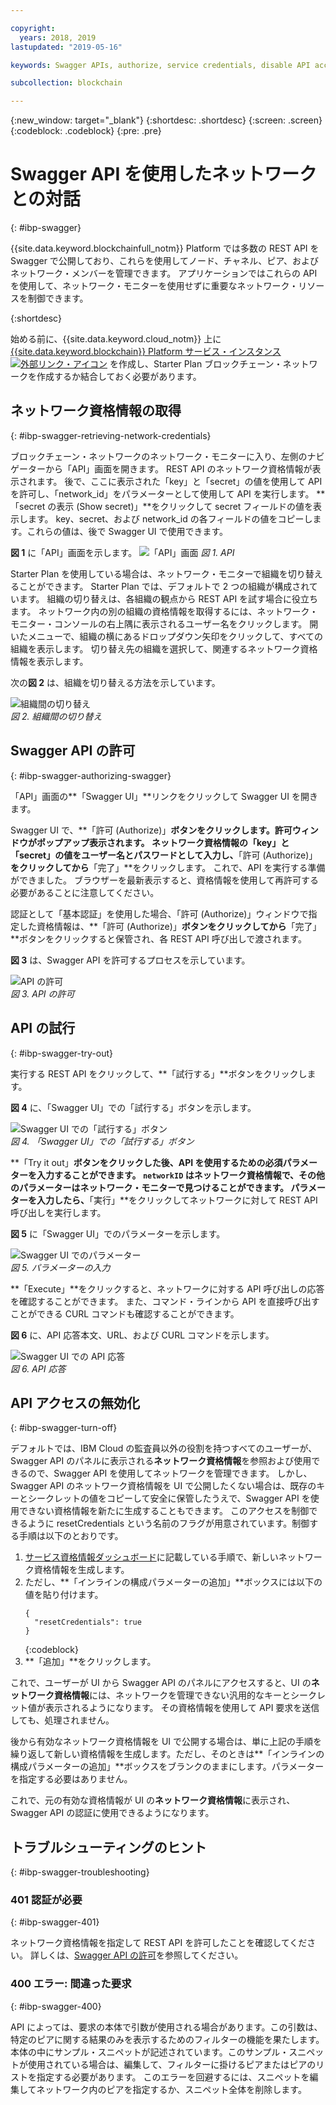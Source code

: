 ```yaml
---

copyright:
  years: 2018, 2019
lastupdated: "2019-05-16"

keywords: Swagger APIs, authorize, service credentials, disable API access, IBM Cloud

subcollection: blockchain

---
```


{:new_window: target="_blank"}
{:shortdesc: .shortdesc}
{:screen: .screen}
{:codeblock: .codeblock}
{:pre: .pre}

# Swagger API を使用したネットワークとの対話
{: #ibp-swagger}

{{site.data.keyword.blockchainfull_notm}} Platform では多数の REST API を Swagger で公開しており、これらを使用してノード、チャネル、ピア、およびネットワーク・メンバーを管理できます。 アプリケーションではこれらの API を使用して、ネットワーク・モニターを使用せずに重要なネットワーク・リソースを制御できます。

{:shortdesc}

始める前に、{{site.data.keyword.cloud_notm}} 上に [{{site.data.keyword.blockchain}} Platform サービス・インスタンス ![外部リンク・アイコン](../images/external_link.svg "外部リンク・アイコン")](https://cloud.ibm.com/catalog/services/ibm-blockchain-5-prod) を作成し、Starter Plan <!--or Enterprise Plan -->ブロックチェーン・ネットワークを作成するか結合しておく必要があります。


## ネットワーク資格情報の取得
{: #ibp-swagger-retrieving-network-credentials}

ブロックチェーン・ネットワークのネットワーク・モニターに入り、左側のナビゲーターから「API」画面を開きます。 REST API のネットワーク資格情報が表示されます。 後で、ここに表示された「key」と「secret」の値を使用して API を許可し、「network_id」をパラメーターとして使用して API を実行します。 **「secret の表示 (Show secret)」**をクリックして secret フィールドの値を表示します。 key、secret、および network_id の各フィールドの値をコピーします。これらの値は、後で Swagger UI で使用できます。

**図 1** に「API」画面を示します。
![「API」画面](../images/API_screen_starter.png "「API」画面")
*図 1. API*

Starter Plan を使用している場合は、ネットワーク・モニターで組織を切り替えることができます。 Starter Plan では、デフォルトで 2 つの組織が構成されています。 組織の切り替えは、各組織の観点から REST API を試す場合に役立ちます。 ネットワーク内の別の組織の資格情報を取得するには、ネットワーク・モニター・コンソールの右上隅に表示されるユーザー名をクリックします。 開いたメニューで、組織の横にあるドロップダウン矢印をクリックして、すべての組織を表示します。 切り替え先の組織を選択して、関連するネットワーク資格情報を表示します。

次の**図 2** は、組織を切り替える方法を示しています。

![組織間の切り替え](../images/switch_orgs_starter.gif "組織間の切り替え")  
*図 2. 組織間の切り替え*


## Swagger API の許可
{: #ibp-swagger-authorizing-swagger}

「API」画面の**「Swagger UI」**リンクをクリックして Swagger UI を開きます。  

Swagger UI で、**「許可 (Authorize)」**ボタンをクリックします。許可ウィンドウがポップアップ表示されます。 ネットワーク資格情報の「key」と「secret」の値をユーザー名とパスワードとして入力し、**「許可 (Authorize)」**をクリックしてから**「完了」**をクリックします。 これで、API を実行する準備ができました。 ブラウザーを最新表示すると、資格情報を使用して再許可する必要があることに注意してください。

認証として「基本認証」を使用した場合、「許可 (Authorize)」ウィンドウで指定した資格情報は、**「許可 (Authorize)」**ボタンをクリックしてから**「完了」**ボタンをクリックすると保管され、各 REST API 呼び出しで渡されます。

**図 3** は、Swagger API を許可するプロセスを示しています。

![API の許可](../images/swaggerUIAuthorize.gif "API の許可")  
*図 3. API の許可*


## API の試行
{: #ibp-swagger-try-out}

実行する REST API をクリックして、**「試行する」**ボタンをクリックします。

**図 4** に、「Swagger UI」での「試行する」ボタンを示します。

![Swagger UI での「試行する」ボタン](../images/swaggerUITryItOut.png "Swagger UI での「試行する」ボタン")  
*図 4. 「Swagger UI」での「試行する」ボタン*

**「Try it out」**ボタンをクリックした後、API を使用するための必須パラメーターを入力することができます。 `networkID` はネットワーク資格情報で、その他のパラメーターはネットワーク・モニターで見つけることができます。 パラメーターを入力したら、**「実行」**をクリックしてネットワークに対して REST API 呼び出しを実行します。

**図 5** に「Swagger UI」でのパラメーターを示します。

![Swagger UI でのパラメーター](../images/swaggerUIParams.png "Swagger UI でのパラメーター")  
*図 5. パラメーターの入力*  

**「Execute」**をクリックすると、ネットワークに対する API 呼び出しの応答を確認することができます。 また、コマンド・ラインから API を直接呼び出すことができる CURL コマンドも確認することができます。

**図 6** に、API 応答本文、URL、および CURL コマンドを示します。

![Swagger UI での API 応答](../images/swaggerUICurlResponse.png "Swagger UI での API 応答")  
*図 6. API 応答*    

## API アクセスの無効化
{: #ibp-swagger-turn-off}

デフォルトでは、IBM Cloud の監査員以外の役割を持つすべてのユーザーが、Swagger API のパネルに表示される**ネットワーク資格情報**を参照および使用できるので、Swagger API を使用してネットワークを管理できます。 しかし、Swagger API のネットワーク資格情報を UI で公開したくない場合は、既存のキーとシークレットの値をコピーして安全に保管したうえで、Swagger API を使用できない資格情報を新たに生成することもできます。 このアクセスを制御できるように resetCredentials という名前のフラグが用意されています。制御する手順は以下のとおりです。

1. [サービス資格情報ダッシュボード](/docs/services/blockchain/howto/create_join_network_with_apis.html#swagger-network-retrieve-id-token)に記載している手順で、新しいネットワーク資格情報を生成します。
2. ただし、**「インラインの構成パラメーターの追加」**ボックスには以下の値を貼り付けます。
   ```
   {
     "resetCredentials": true
   }
   ```
   {:codeblock}
3. **「追加」**をクリックします。

これで、ユーザーが UI から Swagger API のパネルにアクセスすると、UI の**ネットワーク資格情報**には、ネットワークを管理できない汎用的なキーとシークレット値が表示されるようになります。 その資格情報を使用して API 要求を送信しても、処理されません。  

後から有効なネットワーク資格情報を UI で公開する場合は、単に上記の手順を繰り返して新しい資格情報を生成します。ただし、そのときは**「インラインの構成パラメーターの追加」**ボックスをブランクのままにします。パラメーターを指定する必要はありません。

これで、元の有効な資格情報が UI の**ネットワーク資格情報**に表示され、Swagger API の認証に使用できるようになります。

## トラブルシューティングのヒント
{: #ibp-swagger-troubleshooting}

### 401 認証が必要  
{: #ibp-swagger-401}

  ネットワーク資格情報を指定して REST API を許可したことを確認してください。 詳しくは、[Swagger API の許可](/docs/services/blockchain/howto/swagger_apis.html#ibp-swagger-authorizing-swagger)を参照してください。

### 400 エラー: 間違った要求
{: #ibp-swagger-400}

  API によっては、要求の本体で引数が使用される場合があります。この引数は、特定のピアに関する結果のみを表示するためのフィルターの機能を果たします。 本体の中にサンプル・スニペットが記述されています。このサンプル・スニペットが使用されている場合は、編集して、フィルターに掛けるピアまたはピアのリストを指定する必要があります。 このエラーを回避するには、スニペットを編集してネットワーク内のピアを指定するか、スニペット全体を削除します。
